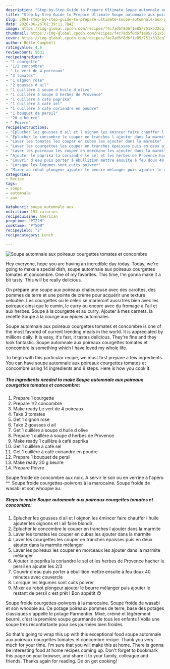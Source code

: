 ```yaml
---
description: "Step-by-Step Guide to Prepare Ultimate Soupe automnale aux poireaux courgettes tomates et concombre"
title: "Step-by-Step Guide to Prepare Ultimate Soupe automnale aux poireaux courgettes tomates et concombre"
slug: 3061-step-by-step-guide-to-prepare-ultimate-soupe-automnale-aux-poireaux-courgettes-tomates-et-concombre
date: 2020-06-26T01:39:11.784Z
image: https://img-global.cpcdn.com/recipes/f4c7ad5f8d6f1e85/751x532cq70/soupe-automnale-aux-poireaux-courgettes-tomates-et-concombre-photo-principale-de-la-recette.jpg
thumbnail: https://img-global.cpcdn.com/recipes/f4c7ad5f8d6f1e85/751x532cq70/soupe-automnale-aux-poireaux-courgettes-tomates-et-concombre-photo-principale-de-la-recette.jpg
cover: https://img-global.cpcdn.com/recipes/f4c7ad5f8d6f1e85/751x532cq70/soupe-automnale-aux-poireaux-courgettes-tomates-et-concombre-photo-principale-de-la-recette.jpg
author: Belle Campbell
ratingvalue: 4.6
reviewcount: 5631
recipeingredient:
- "1 courgette"
- "1/2 concombre"
- " Le vert de 4 poireaux"
- "3 tomates"
- "1 oignon rose"
- "2 gousses d ail"
- "1 cuillère à soupe d huile d olive"
- "1 cuillère à soupe d herbes de Provence"
- "1 cuillère à café paprika"
- "1 cuillère à café sel"
- "1 cuillère à café coriandre en poudre"
- "1 bouquet de persil"
- "20 g beurre"
- " Poivre"
recipeinstructions:
- "Éplucher les gousses d ail et l oignon les émincer faire chauffer l huile ajouter les oignons et l ail faire blondir"
- "Éplucher le concombre le couper en tranches l ajouter dans la marmite"
- "Laver les tomates les couper en cubes les ajouter dans la marmite"
- "Laver les courgettes les couper en tranches épaisses puis en deux ajouter dans la marmite mélanger"
- "Laver les poireaux les couper en morceaux les ajouter dans la marmite mélanger"
- "Ajouter le paprika la coriandre le sel et les herbes de Provence hacher le persil en ajouter les 2/3"
- "Couvrir d eau puis porter à ébullition mettre ensuite à feu doux 40 minutes avec couvercle"
- "Lorsque les légumes sont cuits poivrer"
- "Mixer au robot plongeur ajouter le beurre mélanger puis ajouter le restant de persil c est prêt ! Bon appétit 😋"
categories:
- Recipe
tags:
- soupe
- automnale
- aux

katakunci: soupe automnale aux 
nutrition: 151 calories
recipecuisine: American
preptime: "PT22M"
cooktime: "PT50M"
recipeyield: "2"
recipecategory: Lunch

---
```



![Soupe automnale aux poireaux courgettes tomates et concombre](https://img-global.cpcdn.com/recipes/f4c7ad5f8d6f1e85/751x532cq70/soupe-automnale-aux-poireaux-courgettes-tomates-et-concombre-photo-principale-de-la-recette.jpg)

Hey everyone, hope you are having an incredible day today. Today, we're going to make a special dish, soupe automnale aux poireaux courgettes tomates et concombre. One of my favorites. This time, I'm gonna make it a bit tasty. This will be really delicious.

On prépare une soupe aux poireaux chaleureuse avec des carottes, des pommes de terre et une pointe de crème pour acquérir une texture veloutée. Les courgettes ou le céleri se marieront aussi très bien avec les poireaux ainsi que le cumin, le curry ou encore avec du fromage à l&#39;ail et aux herbes. Soupe à la courgette et au curry. Ajouter à mes carnets. la recette Soupe à la courge aux épices automnales.

Soupe automnale aux poireaux courgettes tomates et concombre is one of the most favored of current trending meals in the world. It is appreciated by millions daily. It is easy, it's fast, it tastes delicious. They're fine and they look fantastic. Soupe automnale aux poireaux courgettes tomates et concombre is something which I have loved my whole life.


To begin with this particular recipe, we must first prepare a few ingredients. You can have soupe automnale aux poireaux courgettes tomates et concombre using 14 ingredients and 9 steps. Here is how you cook it.

<!--inarticleads1-->

##### The ingredients needed to make Soupe automnale aux poireaux courgettes tomates et concombre:

1. Prepare 1 courgette
1. Prepare 1/2 concombre
1. Make ready  Le vert de 4 poireaux
1. Take 3 tomates
1. Get 1 oignon rose
1. Take 2 gousses d ail
1. Get 1 cuillère à soupe d huile d olive
1. Prepare 1 cuillère à soupe d herbes de Provence
1. Make ready 1 cuillère à café paprika
1. Get 1 cuillère à café sel
1. Get 1 cuillère à café coriandre en poudre
1. Prepare 1 bouquet de persil
1. Make ready 20 g beurre
1. Prepare  Poivre


Soupe froide de concombre aux noix. A servir le soir ou en verrine à l&#39;apéro ^^. Soupe froide courgettes-poivrons à la marocaine. Soupe froide de wasabi et son whoopie au. 

<!--inarticleads2-->

##### Steps to make Soupe automnale aux poireaux courgettes tomates et concombre:

1. Éplucher les gousses d ail et l oignon les émincer faire chauffer l huile ajouter les oignons et l ail faire blondir
1. Éplucher le concombre le couper en tranches l ajouter dans la marmite
1. Laver les tomates les couper en cubes les ajouter dans la marmite
1. Laver les courgettes les couper en tranches épaisses puis en deux ajouter dans la marmite mélanger
1. Laver les poireaux les couper en morceaux les ajouter dans la marmite mélanger
1. Ajouter le paprika la coriandre le sel et les herbes de Provence hacher le persil en ajouter les 2/3
1. Couvrir d eau puis porter à ébullition mettre ensuite à feu doux 40 minutes avec couvercle
1. Lorsque les légumes sont cuits poivrer
1. Mixer au robot plongeur ajouter le beurre mélanger puis ajouter le restant de persil c est prêt ! Bon appétit 😋


Soupe froide courgettes-poivrons à la marocaine. Soupe froide de wasabi et son whoopie au. Ce potage poireaux pommes de terre, base des potages classiques s&#39;appelle le potage Parmentier. Mixé, crémé et légèrement beurré, c&#39;est la première soupe gourmande de tous les enfants ! Voila une soupe très réconfortante pour ces journées bien froides. 

So that's going to wrap this up with this exceptional food soupe automnale aux poireaux courgettes tomates et concombre recipe. Thank you very much for your time. I'm sure that you will make this at home. There is gonna be interesting food at home recipes coming up. Don't forget to bookmark this page on your browser, and share it to your family, colleague and friends. Thanks again for reading. Go on get cooking!
